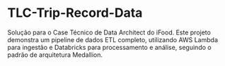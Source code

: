 # TLC-Trip-Record-Data
Solução para o Case Técnico de Data Architect do iFood. Este projeto demonstra um pipeline de dados ETL completo, utilizando AWS Lambda para ingestão e Databricks para processamento e análise, seguindo o padrão de arquitetura Medallion.
